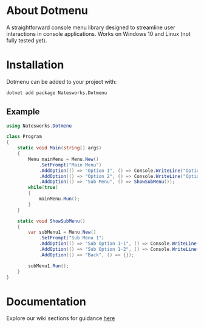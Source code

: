 # About Dotmenu
A straightforward console menu library designed to streamline user interactions in console applications.
Works on Windows 10 and Linux (not fully tested yet).

# Installation
Dotmenu can be added to your project with:

```bash
dotnet add package Natesworks.Dotmenu
```

## Example

```cs
using Natesworks.Dotmenu

class Program
{
    static void Main(string[] args)
    {
        Menu mainMenu = Menu.New()
            .SetPrompt("Main Menu")
            .AddOption(() => "Option 1", () => Console.WriteLine("Option 1 selected"))
            .AddOption(() => "Option 2", () => Console.WriteLine("Option 2 selected"))
            .AddOption(() => "Sub Menu", () => ShowSubMenu());
        while(true)
        {
            mainMenu.Run();
        }
    }

    static void ShowSubMenu()
    {
        var subMenu1 = Menu.New()
            .SetPrompt("Sub Menu 1")
            .AddOption(() => "Sub Option 1-1", () => Console.WriteLine("Sub Option 1-1 selected"))
            .AddOption(() => "Sub Option 1-2", () => Console.WriteLine("Sub Option 1-2 selected"))
            .AddOption(() => "Back", () => {});

        subMenu1.Run();
    }
}
```

# Documentation

Explore our wiki sections for guidance [here](https://github.com/dotmenu/dotmenu/wiki)
